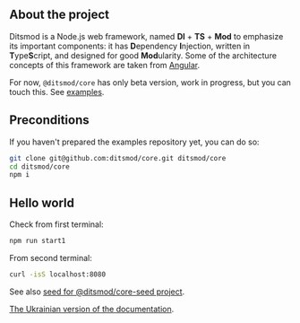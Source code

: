 ## About the project

Ditsmod is a Node.js web framework, named **DI** + **TS** + **Mod** to emphasize its important
components: it has **D**ependency **I**njection, written in **T**ype**S**cript, and designed for
good **Mod**ularity. Some of the architecture concepts of this framework are taken from
[Angular][9].

For now, `@ditsmod/core` has only beta version, work in progress, but you can touch this. See
[examples][4].

## Preconditions

If you haven't prepared the examples repository yet, you can do so:

```bash
git clone git@github.com:ditsmod/core.git ditsmod/core
cd ditsmod/core
npm i
```

## Hello world

Check from first terminal:

```bash
npm run start1
```

From second terminal:

```bash
curl -isS localhost:8080
```



See also [seed for @ditsmod/core-seed project](https://github.com/ditsmod/core-seed).

[The Ukrainian version of the documentation](./docs/uk/README.md).

[1]: https://github.com/ts-stack/di
[2]: https://github.com/ditsmod/core-seed
[3]: https://github.com/ditsmod/core
[4]: https://github.com/ditsmod/core/tree/master/examples
[5]: https://developer.mozilla.org/en-US/docs/Learn/Server-side/Express_Nodejs/Introduction#Introducing_Express
[6]: https://github.com/nestjsx/nest-router
[7]: https://github.com/ts-stack/vs-webframework
[8]: https://uk.wikipedia.org/wiki/%D0%92%D0%BF%D1%80%D0%BE%D0%B2%D0%B0%D0%B4%D0%B6%D0%B5%D0%BD%D0%BD%D1%8F_%D0%B7%D0%B0%D0%BB%D0%B5%D0%B6%D0%BD%D0%BE%D1%81%D1%82%D0%B5%D0%B9
[9]: https://github.com/angular/angular

